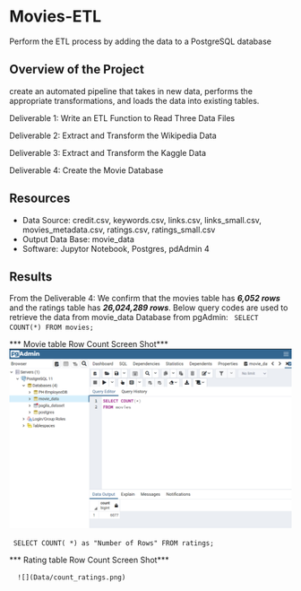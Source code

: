 # Movies-ETL
Perform the ETL process by adding the data to a PostgreSQL database 

## Overview of the Project
create an automated pipeline that takes in new data, performs the appropriate transformations, and loads the data into existing tables.

Deliverable 1: Write an ETL Function to Read Three Data Files

Deliverable 2: Extract and Transform the Wikipedia Data

Deliverable 3: Extract and Transform the Kaggle Data

Deliverable 4: Create the Movie Database


## Resources
- Data Source: credit.csv, keywords.csv, links.csv, links_small.csv, movies_metadata.csv, ratings.csv, ratings_small.csv
- Output Data Base: movie_data 
- Software: Jupytor Notebook, Postgres, pdAdmin 4

## Results
From the Deliverable 4: We confirm that the movies table has ***6,052 rows*** and the ratings table has ***26,024,289 rows***.
Below query codes are used to retrieve the data from movie_data Database from pgAdmin:
`
SELECT COUNT(*)
FROM movies;`

*** Movie table Row Count Screen Shot***
      ![](Data/count_movies.png)
      
`
SELECT COUNT( *) as "Number of Rows"
FROM ratings;`

*** Rating table Row Count Screen Shot***

      ![](Data/count_ratings.png)
